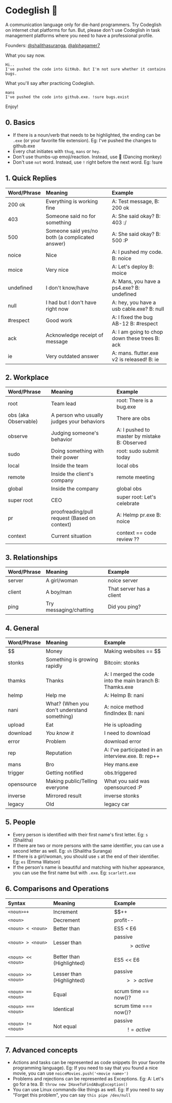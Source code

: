 # Codeglish 🐒
A communication language only for die-hard programmers. Try Codeglish on internet chat platforms for fun. But, please don't use Codeglish in task management platforms where you need to have a professional profile.

Founders: [@shalithasuranga](https://github.com/shalithasuranga), [@alphagamer7](https://github.com/alphagamer7)

What you say now.
```
Hi.. 
I've pushed the code into GitHub. But I'm not sure whether it contains bugs.
```

What you'll say after practicing Codeglish.

```
mans
I've pushed the code into github.exe. !sure bugs.exist
```

Enjoy!

## 0. Basics

- If there is a noun/verb that needs to be highlighted, the ending can be `.exe` (or your favorite file extension). Eg: I've pushed the changes to github.exe
- Every chat initiates with `thug`, `mans` or `hey`.
- Don't use thumbs-up emoji/reaction. Instead, use 🐒 (Dancing monkey)
- Don't use `not` word. Instead, use `!` right before the next word. Eg: !sure


## 1. Quick Replies

| Word/Phrase      | Meaning     | Example |
| :----------- | :----------- | :----------
| 200 ok      | Everything is working fine       |  A: Test message, B: 200 ok |
| 403   | Someone said no for something        | A: She said okay? B: 403 :/ |
| 500   | Someone said yes/no both (a complicated answer)        | A: She said okay? B: 500 :P |
| noice | Nice | A: I pushed my code. B: noice |
| moice | Very nice | A: Let's deploy B: moice |
| undefined | I don't know/have | A: Mans, you have a ps4.exe? B: undefined |
| null | I had but I don't have right now | A: hey, you have a usb cable.exe? B: null |
| #respect | Good work | A: I fixed the bug AB-12 B: #respect |
| ack | Acknowledge receipt of message | A: I am going to chop down these trees B: ack |
| ie | Very outdated answer | A: mans. flutter.exe v2 is released!  B: ie |

## 2. Workplace

| Word/Phrase      | Meaning     | Example |
| :----------- | :----------- | :----------
| root     | Team lead     |  root: There is a bug.exe |
| obs (aka Observable)   | A person who usually judges your behaviors      | There are obs |
| observe | Judging someone's behavior | A: I pushed to master by mistake B: Observed |
| sudo | Doing something with their power | root: sudo submit today  |
| local | Inside the team | local obs |
| remote | Inside the client's company | remote meeting |
| global | Inside the company | global obs |
| super root | CEO | super root: Let's celebrate |
| pr | proofreading/pull request (Based on context) | A: Helmp pr.exe B: noice |
| context | Current situation | context == code review ?? |



## 3. Relationships

| Word/Phrase      | Meaning     | Example |
| :----------- | :----------- | :----------
| server     | A girl/woman      |  noice server |
| client   | A boy/man       | That server has a client |
| ping | Try messaging/chatting | Did you ping? |


## 4. General

| Word/Phrase      | Meaning     | Example |
| :----------- | :----------- | :----------
| $$     | Money      |  Making websites == $$ |
| stonks   | Something is growing rapidly      | Bitcoin: stonks |
| thamks | Thanks | A: I merged the code into the main branch B: Thamks.exe |
| helmp | Help me | A: Helmp B: nani |
| nani | What? (When you don't understand something) | A: noice method findIndex B: nani |
| upload | Eat | He is uploading |
| download | *You know it* | I need to download |
| error | Problem | download error |
| rep | Reputation | A: I've participated in an interview.exe. B: rep++  |
| mans | Bro | Hey mans.exe |
| trigger | Getting notified | obs.triggered |
| opensource | Making public/Telling everyone| What you said was opensourced :P |
| inverse | Mirrored result | inverse stonks |
| legacy | Old | legacy car |

## 5. People

- Every person is identified with their first name's first letter. Eg: `s` (Shalitha)
- If there are two or more persons with the same identifier, you can use a second letter as well. Eg: `sh` (Shalitha Suranga)
- If there is a girl/woman, you should use `s` at the end of their identifier. Eg: `es` (Emma Watson)
- If the person's name is beautiful and matching with his/her appearance, you can use the first name but with `.exe`. Eg: `scarlett.exe`


## 6. Comparisons and Operations 

| Syntax     | Meaning     | Example |
| :----------- | :----------- | :----------
| `<noun>++`     | Increment      |  $$++ |
| `<noun>`   | Decrement      | profit-- |
| `<noun> < <noun>` | Better than | ES5 < E6 |
| `<noun> > <noun>` | Lesser than | passive $$ > active $$  |
| `<noun> << <noun>` | Better than (Highlighted) | ES5 << E6 |
| `<noun> >> <noun>` | Lesser than (Highlighted) | passive $$ >> active $$  |
| `<noun> == <noun>` | Equal | scrum time == now()? |
| `<noun> === <noun>` | Identical | scrum time === now()? |
| `<noun> != <noun>` | Not equal | passive $$ != active $$ |


## 7. Advanced concepts

- Actions and tasks can be represented as code snippets (In your favorite programming language).
  Eg: If you need to say that you found a nice movie, you can use `noiceMovies.push('<movie name>')`
- Problems and rejections can be represented as Exceptions.
  Eg: A: Let's go for a tea. B: `throw new IHaveToFindABugException()`
- You can use Linux commands-like things as well. 
  Eg: If you need to say "Forget this problem", you can say `this pipe /dev/null`



